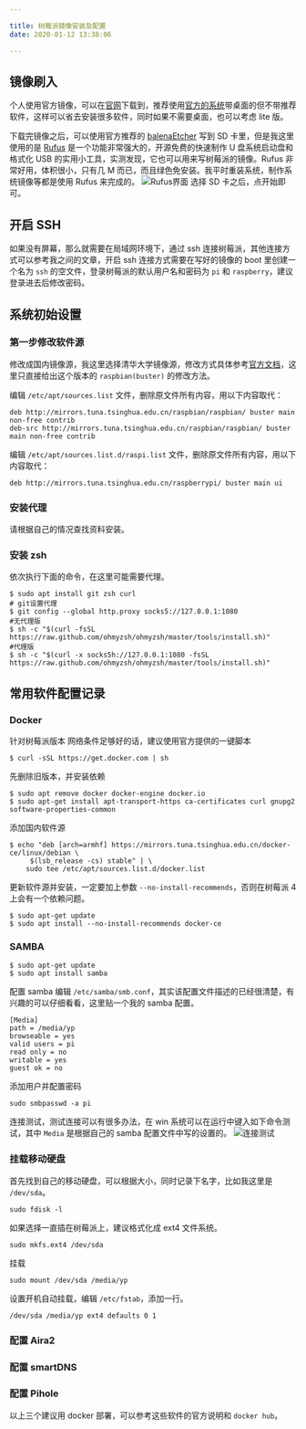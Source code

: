 ```yaml
---

title: 树莓派镜像安装及配置
date: 2020-01-12 13:38:06

---
```


## 镜像刷入

个人使用官方镜像，可以在[官网](https://www.raspberrypi.org/downloads/)下载到，推荐使用[官方的系统](https://www.raspberrypi.org/downloads/raspbian/)带桌面的但不带推荐软件，这样可以省去安装很多软件，同时如果不需要桌面，也可以考虑 lite 版。
<!--more-->
下载完镜像之后，可以使用官方推荐的 [balenaEtcher](https://www.balena.io/etcher/) 写到 SD 卡里，但是我这里使用的是 [Rufus](https://rufus.ie/) 是一个功能非常强大的，开源免费的快速制作 U 盘系统启动盘和格式化 USB 的实用小工具，实测发现，它也可以用来写树莓派的镜像。Rufus 非常好用，体积很小，只有几 M 而已，而且绿色免安装。我平时重装系统，制作系统镜像等都是使用 Rufus 来完成的。
![Rufus界面](https://blog-1300571114.cos.ap-shanghai.myqcloud.com/2020-01-12_14-20-28.png)
选择 SD 卡之后，点开始即可。

## 开启 SSH
如果没有屏幕，那么就需要在局域网环境下，通过 ssh 连接树莓派，其他连接方式可以参考我之间的文章，开启 ssh 连接方式需要在写好的镜像的 boot 里创建一个名为 `ssh` 的空文件，登录树莓派的默认用户名和密码为 `pi` 和 `raspberry`，建议登录进去后修改密码。

## 系统初始设置

### 第一步修改软件源
修改成国内镜像源，我这里选择清华大学镜像源，修改方式具体参考[官方文档](https://mirrors.tuna.tsinghua.edu.cn/help/raspbian/)，这里只直接给出这个版本的 `raspbian(buster)` 的修改方法。

编辑 `/etc/apt/sources.list` 文件，删除原文件所有内容，用以下内容取代：
``` config
deb http://mirrors.tuna.tsinghua.edu.cn/raspbian/raspbian/ buster main non-free contrib
deb-src http://mirrors.tuna.tsinghua.edu.cn/raspbian/raspbian/ buster main non-free contrib
```
编辑 `/etc/apt/sources.list.d/raspi.list` 文件，删除原文件所有内容，用以下内容取代：
```
deb http://mirrors.tuna.tsinghua.edu.cn/raspberrypi/ buster main ui
```
### 安装代理
请根据自己的情况查找资料安装。
### 安装 zsh
依次执行下面的命令，在这里可能需要代理。
```shell
$ sudo apt install git zsh curl
# git设置代理
$ git config --global http.proxy socks5://127.0.0.1:1080
#无代理版
$ sh -c "$(curl -fsSL https://raw.github.com/ohmyzsh/ohmyzsh/master/tools/install.sh)"
#代理版
$ sh -c "$(curl -x socks5h://127.0.0.1:1080 -fsSL https://raw.github.com/ohmyzsh/ohmyzsh/master/tools/install.sh)"
```
## 常用软件配置记录

### Docker
针对树莓派版本
网络条件足够好的话，建议使用官方提供的一键脚本
```shell
$ curl -sSL https://get.docker.com | sh
```
先删除旧版本，并安装依赖
```shell
$ sudo apt remove docker docker-engine docker.io
$ sudo apt-get install apt-transport-https ca-certificates curl gnupg2 software-properties-common
```
添加国内软件源
```shell
$ echo "deb [arch=armhf] https://mirrors.tuna.tsinghua.edu.cn/docker-ce/linux/debian \
     $(lsb_release -cs) stable" | \
    sudo tee /etc/apt/sources.list.d/docker.list
```
更新软件源并安装，一定要加上参数 `--no-install-recommends`，否则在树莓派 4 上会有一个依赖问题。
```shell
$ sudo apt-get update
$ sudo apt install --no-install-recommends docker-ce
```

### SAMBA
```shell
$ sudo apt-get update
$ sudo apt install samba
```
配置 samba
编辑 `/etc/samba/smb.conf`，其实该配置文件描述的已经很清楚，有兴趣的可以仔细看看，这里贴一个我的 samba 配置。
```config
[Media]
path = /media/yp
browseable = yes
valid users = pi
read only = no
writable = yes
guest ok = no
```
添加用户并配置密码
```shell
sudo smbpasswd -a pi
```
连接测试，测试连接可以有很多办法，在 win 系统可以在运行中键入如下命令测试，其中 `Media` 是根据自己的 samba 配置文件中写的设置的。
![连接测试](https://blog-1300571114.cos.ap-shanghai.myqcloud.com/2020-01-12_14-57-08.png)

### 挂载移动硬盘
首先找到自己的移动硬盘，可以根据大小，同时记录下名字，比如我这里是 `/dev/sda`。
```shell
sudo fdisk -l
```
如果选择一直插在树莓派上，建议格式化成 ext4 文件系统。
```shell
sudo mkfs.ext4 /dev/sda
```
挂载
```shell
sudo mount /dev/sda /media/yp
```
设置开机自动挂载，编辑 `/etc/fstab`，添加一行。
```shell
/dev/sda /media/yp ext4 defaults 0 1
```
### 配置 Aira2

### 配置 smartDNS

### 配置 Pihole
以上三个建议用 docker 部署，可以参考这些软件的官方说明和 `docker hub`。
